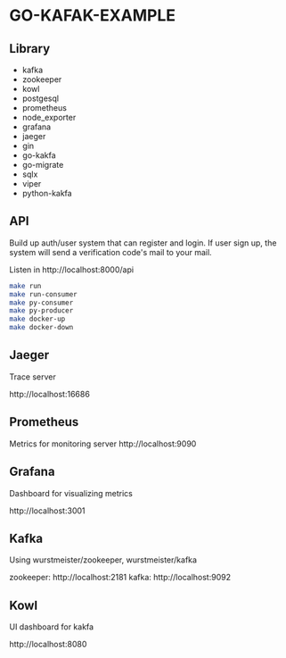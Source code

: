 # GO-KAFAK-EXAMPLE
## Library 
- kafka
- zookeeper
- kowl
- postgesql
- prometheus
- node_exporter
- grafana
- jaeger
- gin
- go-kakfa
- go-migrate
- sqlx
- viper
- python-kakfa

## API
Build up auth/user system that can register and login.
If user sign up, the system will send a verification code's mail to your mail.

Listen in http://localhost:8000/api

```bash
make run
make run-consumer
make py-consumer
make py-producer
make docker-up
make docker-down
```
## Jaeger
Trace server

http://localhost:16686


## Prometheus
Metrics for monitoring server
http://localhost:9090

## Grafana
Dashboard for visualizing metrics

http://localhost:3001

## Kafka
Using wurstmeister/zookeeper, wurstmeister/kafka

zookeeper: http://localhost:2181
kafka: http://localhost:9092


## Kowl
UI dashboard for kakfa

http://localhost:8080

